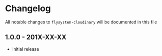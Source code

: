 # Changelog

All notable changes to `flysystem-cloudinary` will be documented in this file

## 1.0.0 - 201X-XX-XX

- initial release
